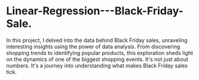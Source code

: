 # Linear-Regression---Black-Friday-Sale.
In this project, I delved into the data behind Black Friday sales, unraveling interesting insights using the power of data analysis. From discovering shopping trends to identifying popular products, this exploration sheds light on the dynamics of one of the biggest shopping events. It's not just about numbers. It's a journey into understanding what makes Black Friday sales tick. 

